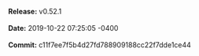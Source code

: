 **Release:** 
v0.52.1
<br><br>**Date:** 
2019-10-22 07:25:05 -0400
<br><br>**Commit:** 
c11f7ee7f5b4d27fd788909188cc22f7dde1ce44
